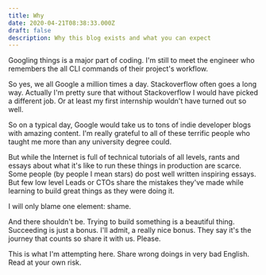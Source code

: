 ```yaml
---
title: Why
date: 2020-04-21T08:38:33.000Z
draft: false
description: Why this blog exists and what you can expect
---
```


Googling things is a major part of coding. I'm still to meet the engineer who remembers the all CLI commands of their project's workflow.

So yes, we all Google a million times a day. Stackoverflow often goes a long way. Actually I'm pretty sure that without Stackoverflow I would have picked a different job. Or at least my first internship wouldn't have turned out so well.

So on a typical day, Google would take us to tons of indie developer blogs with amazing content. I'm really grateful to all of these terrific people who taught me more than any university degree could.

But while the Internet is full of technical tutorials of all levels, rants and essays about what it's like to run these things in production are scarce. Some people (by people I mean stars) do post well written inspiring essays. But few low level Leads or CTOs share the mistakes they've made while learning to build great things as they were doing it.

I will only blame one element: shame.

And there shouldn't be. Trying to build something is a beautiful thing. Succeeding is just a bonus. I'll admit, a really nice bonus. They say it's the journey that counts so share it with us. Please.

This is what I'm attempting here. Share wrong doings in very bad English. Read at your own risk.
